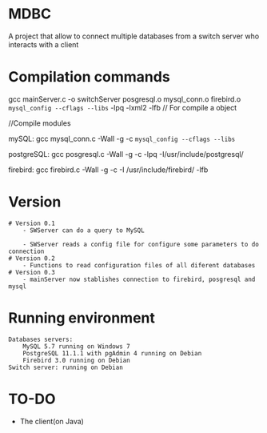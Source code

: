 # MDBC
A project that allow to connect multiple databases from a switch server who interacts with a client

# Compilation commands
  gcc mainServer.c -o switchServer posgresql.o mysql_conn.o firebird.o `mysql_config --cflags --libs` -lpq -lxml2 -lfb // For compile a object
  
  //Compile modules	
  
  mySQL: gcc mysql_conn.c -Wall -g -c `mysql_config --cflags --libs`
  
  postgreSQL: gcc posgresql.c -Wall -g -c -lpq -I/usr/include/postgresql/
  
  firebird: gcc firebird.c -Wall -g -c -I /usr/include/firebird/ -lfb
  
# Version
	# Version 0.1
		- SWServer can do a query to MySQL

		- SWServer reads a config file for configure some parameters to do connection
	# Version 0.2
		- Functions to read configuration files of all diferent databases 
	# Version 0.3
		- mainServer now stablishes connection to firebird, posgresql and mysql

# Running environment
	Databases servers:
		MySQL 5.7 running on Windows 7
		PostgreSQL 11.1.1 with pgAdmin 4 running on Debian
		Firebird 3.0 running on Debian
	Switch server: running on Debian 
	

# TO-DO

- The client(on Java)
